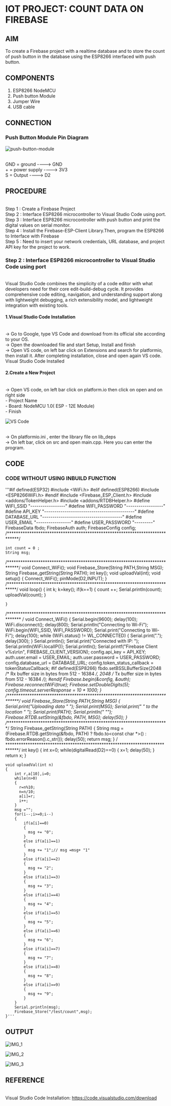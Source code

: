 # IOT PROJECT: COUNT DATA ON FIREBASE


## AIM

To create a Firebase project with a realtime database and to store the count of push button in the database using the ESP8266 interfaced with push button.

## COMPONENTS

1.	ESP8266 NodeMCU
2.	Push button Module
3.	Jumper Wire
4.	USB cable 


## CONNECTION

### Push Button Module Pin Diagram


 ![push-button-module](https://github.com/user-attachments/assets/b1630b48-fe38-425f-a42f-8ee64c74ed5c)

<br> GND = ground   ---->  GND
<br> +   = power supply  ---->  3V3
<br> S   = Output     ---->  D2


## PROCEDURE

<br> Step 1 :  Create a Firebase Project
<br> Step 2 :  Interface ESP8266 microcontroller to Visual Studio Code using port.
<br> Step 3 : Interface ESP8266 microcontroller with push button and print the digital values on serial monitor.
<br> Step 4 : Install the Firebase-ESP-Client Library.Then, program the ESP8266 to Interface with Firebase
<br> Step 5 : Need to insert your network credentials, URL database, and project API key for the project to work.

### Step 2 :  Interface ESP8266 microcontroller to Visual Studio Code using port

<br> Visual Studio Code combines the simplicity of a code editor with what developers need for their core edit-build-debug cycle. It provides comprehensive code editing, navigation, and understanding support along with lightweight debugging, a rich extensibility model, and lightweight integration with existing tools.

#### 1.Visual Studio Code Installation

<br> -> Go to Google, type VS Code and download from its official site according to your OS.
<br> -> Open the downloaded file and start Setup, Install and finish
<br> -> Open VS code, on left bar click on Extensions and search for platformio, then install it. After completing installation, close and open again VS code.
<br> Visual Studio Code Installed

#### 2.Create a New Project

<br> -> Open VS code, on left bar click on platform.io then click on open and on right side
        <br>  - Project Name
        <br>  - Board: NodeMCU 1.0( ESP - 12E  Module)
        <br>  - Finish

  ![VS Code](https://github.com/user-attachments/assets/a87be81d-11bf-41d3-98eb-79828b494a36) 
        
<br> -> On platformio.ini , enter the library file on lib_deps
<br> -> On left bar, click on src and open main.cpp. Here you can enter the program.


## CODE

### CODE WITHOUT USING INBUILD FUNCTION

'''#if defined(ESP32)
    #include <WiFi.h>
    #elif defined(ESP8266)
    #include <ESP8266WiFi.h>
    #endif
    #include <Firebase_ESP_Client.h>
    #include <addons/TokenHelper.h>
    #include <addons/RTDBHelper.h>
     #define WIFI_SSID "-----------------"
    #define WIFI_PASSWORD "------------------"
    #define API_KEY "--------------------------------------------"
    #define DATABASE_URL "---------------------------------------"
    #define USER_EMAIL "-----------------"
    #define USER_PASSWORD "---------"
    FirebaseData fbdo;
    FirebaseAuth auth;
    FirebaseConfig config;
/*****************************************************************************/

    int count = 0 ;
    String msg; 
    
/*****************************************************************************/
    void Connect_WiFi();
    void Firebase_Store(String PATH,String MSG);
    String Firebase_getString(String PATH);
    int key();
    void uploadVal(int);
    void setup()
    {
         Connect_WiFi(); 
         pinMode(D2,INPUT);
    }
/****************************************************************************/
    void loop()
    {
      int k;
      k=key();
      if(k==1)
      {
        count ++;
        Serial.println(count);
        uploadVal(count);
      }

    }

/****************************************************************************** /
    void Connect_WiFi()
    {
          Serial.begin(9600);
          delay(100); 
          WiFi.disconnect();
          delay(800); 
          Serial.println("Connecting to Wi-Fi"); 
          WiFi.begin(WIFI_SSID, WIFI_PASSWORD);
          Serial.print("Connecting to Wi-Fi");
          delay(100);
          while (WiFi.status() != WL_CONNECTED)
          {
            Serial.print(".");
            delay(300);
          }
          Serial.println();
          Serial.print("Connected with IP: ");
          Serial.println(WiFi.localIP());
          Serial.println();
          Serial.printf("Firebase Client v%s\n\n", FIREBASE_CLIENT_VERSION);
          config.api_key = API_KEY;
          auth.user.email = USER_EMAIL;
          auth.user.password = USER_PASSWORD;
          config.database_url = DATABASE_URL;
          config.token_status_callback = tokenStatusCallback;
           #if defined(ESP8266)
            fbdo.setBSSLBufferSize(2048 /* Rx buffer size in bytes from 512 - 16384 */, 2048 /* Tx buffer size in bytes from 512 - 16384 */);
          #endif
          Firebase.begin(&config, &auth);
          Firebase.reconnectWiFi(true);
          Firebase.setDoubleDigits(5);
          config.timeout.serverResponse = 10 * 1000;
    }
/*****************************************************************************/
    void Firebase_Store(String PATH,String MSG)
    {
          Serial.print("Uploading data \" ");
          Serial.print(MSG);
          Serial.print(" \"  to the location \" ");
          Serial.print(PATH);
          Serial.println(" \"");
          Firebase.RTDB.setString(&fbdo, PATH, MSG);
          delay(50);
    }
/*************************************************************************/
    String Firebase_getString(String PATH)
    {
      String msg = (Firebase.RTDB.getString(&fbdo, PATH) ? fbdo.to<const char *>() : fbdo.errorReason().c_str());
      delay(50);
      return msg;
    }
/ *****************************************************************************/
    int key()
    {
      int x=0;
      while(digitalRead(D2)==0)
      {
        x=1;
        delay(50);
      }
      return x;
    }

    void uploadVal(int n)
    {
        int r,a[10],i=0;
        while(n>0)
        {
          r=n%10;
          n=n/10;
          a[i]=r;
          i++;
        }
        msg ="";
        for(i--;i>=0;i--)
        {
            if(a[i]==0)
            {
              msg += "0";
            }
            else if(a[i]==1)
            {
              msg += "1";// msg =msg+ "1"
            }
            else if(a[i]==2)
            {
              msg += "2";
            }
            else if(a[i]==3)
            {
              msg += "3";
            }
            else if(a[i]==4)
            {
              msg += "4";
            }
            else if(a[i]==5)
            {
              msg += "5";
            }
            else if(a[i]==6)
            {
              msg += "6";
            }
            else if(a[i]==7)
            {
              msg += "7";
            }
            else if(a[i]==8)
            {
              msg += "8";
            }
            else if(a[i]==9)
            {
              msg += "9";
            }
        }
        Serial.println(msg);
        Firebase_Store("/test/count",msg);
    }'''

## OUTPUT


![IMG_1](https://github.com/user-attachments/assets/e2823589-d0b4-405f-93f7-15e7188c04ac)

![IMG_2](https://github.com/user-attachments/assets/dcf55626-6a13-4f6b-b21a-ab19e5d12097)

![IMG_3](https://github.com/user-attachments/assets/636a6bdb-66e5-41b5-858c-a55dd293fcca)

## REFERENCE

<br> Visual Studio Code Installation: https://code.visualstudio.com/download
